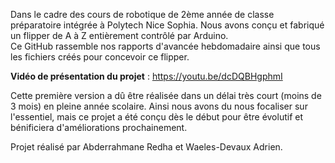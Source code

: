 Dans le cadre des cours de robotique de 2ème année de classe préparatoire intégrée à Polytech Nice Sophia. Nous avons conçu et fabriqué un flipper de A à Z entièrement contrôlé par Arduino.  
Ce GitHub rassemble nos rapports d'avancée hebdomadaire ainsi que tous les fichiers créés pour concevoir ce flipper.

**Vidéo de présentation du projet** : https://youtu.be/dcDQBHgphmI

Cette première version a dû être réalisée dans un délai très court (moins de 3 mois) en pleine année scolaire. Ainsi nous avons du nous focaliser sur l'essentiel, mais ce projet a été conçu dès le début pour être évolutif et bénificiera d'améliorations prochainement.

Projet réalisé par Abderrahmane Redha et Waeles-Devaux Adrien.
